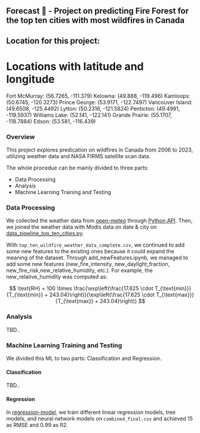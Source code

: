 ## Forecast 🚀 - Project on predicting Fire Forest for the top ten cities with most wildfires in Canada
## Location for this project:
# Locations with latitude and longitude
Fort McMurray: (56.7265, -111.379)
Kelowna: (49.888, -119.496)
Kamloops: (50.6745, -120.3273)
Prince George: (53.9171, -122.7497)
Vancouver Island: (49.6508, -125.4492)
Lytton: (50.2316, -121.5824)
Penticton: (49.4991, -119.5937)
Williams Lake: (52.141, -122.141)
Grande Prairie: (55.1707, -118.7884)
Edson: (53.581, -116.439)



### Overview
This project explores predication on wildfires in Canada from 2006 to 2023, utilizing weather data and NASA FIRMS satellite scan data.

The whole procedue can be mainly divided to three parts:
- Data Processing
- Analysis
- Machine Learning Training and Testing

### Data Processing
We collected the weather data from [open-meteo](https://open-meteo.com/) through [Python API](https://github.com/Vikramjeetsingh07/Canada-Wildfire-Analysis-Prediction-/blob/main/data-prep/multiple_cities_open_meteo_weather_data_code.py). Then, we joined the weather data with Modis data on date & city on [data_pipeline_top_ten_cities.py](https://github.com/Vikramjeetsingh07/Canada-Wildfire-Analysis-Prediction-/blob/main/data-prep/data_pipeline_top_ten_cities.py).

With `top_ten_wildfire_weather_data_complete.csv`, we continued to add some new features to the existing ones because it could expand the meaning of the dataset. Through add_newFeatures.ipynb, we managed to add some new features (new_fire_intensity, new_daylight_fraction, new_fire_risk,new_relative_humidity, etc.). For example, the new_relative_humidity was computed as:

$$
\text{RH} = 100 \times \frac{\exp\left(\frac{17.625 \cdot T_{\text{min}}}{T_{\text{min}} + 243.04}\right)}{\exp\left(\frac{17.625 \cdot T_{\text{max}}}{T_{\text{max}} + 243.04}\right)}
$$

### Analysis

TBD..

### Machine Learning Training and Testing
We divided this ML to two parts: Classification and Regression.

#### Classification
TBD..

#### Regression
In [regression-model](https://github.com/Vikramjeetsingh07/Canada-Wildfire-Analysis-Prediction-/tree/main/regression-model), we train different linear regression models, tree models, and neural network models on `combined_final.csv` and achieved 15 as RMSE and 0.99 as R2.
